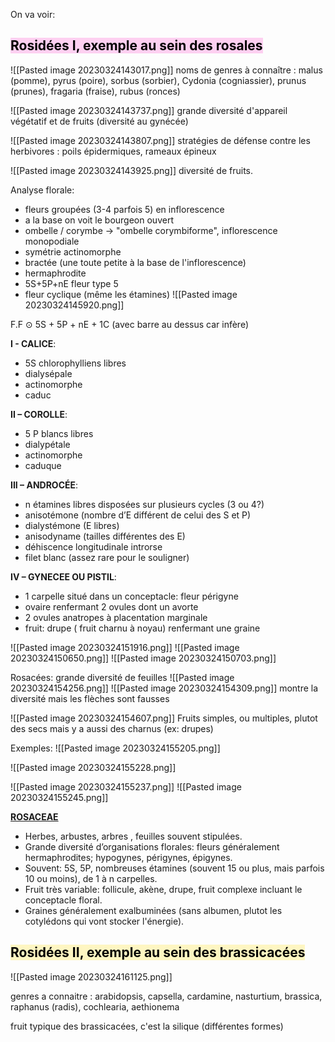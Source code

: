 On va voir: 

## <mark style="background: #FFB8EBA6;">Rosidées I, exemple au sein des rosales</mark>

![[Pasted image 20230324143017.png]]
noms de genres à connaître : malus (pomme), pyrus (poire), sorbus (sorbier), Cydonia (cogniassier), prunus (prunes), fragaria (fraise), rubus (ronces)


![[Pasted image 20230324143737.png]]
grande diversité d'appareil végétatif et de fruits (diversité au gynécée)

![[Pasted image 20230324143807.png]]
stratégies de défense contre les herbivores : poils épidermiques, rameaux épineux

![[Pasted image 20230324143925.png]]
diversité de fruits.


Analyse florale:
- fleurs groupées (3-4 parfois 5) en inflorescence
- a la base on voit le bourgeon ouvert
- ombelle / corymbe -> "ombelle corymbiforme", inflorescence monopodiale
- symétrie actinomorphe
- bractée (une toute petite à la base de l'inflorescence)
- hermaphrodite
- 5S+5P+nE fleur type 5
- fleur cyclique (même les étamines)
![[Pasted image 20230324145920.png]]

F.F ⊙ 5S + 5P + nE + 1C (avec barre au dessus car infère)

**I - CALICE**: 
- 5S chlorophylliens libres 
- dialysépale 
- actinomorphe 
- caduc 

**II – COROLLE**: 
- 5 P blancs libres 
- dialypétale 
- actinomorphe 
- caduque

**III – ANDROCÉE**: 
- n étamines libres disposées sur plusieurs cycles (3 ou 4?) 
- anisotémone (nombre d’E différent de celui des S et P) 
- dialystémone (E libres) 
- anisodyname (tailles différentes des E) 
- déhiscence longitudinale introrse
- filet blanc (assez rare pour le souligner)                              

**IV – GYNECEE OU PISTIL**: 
- 1 carpelle situé dans un conceptacle: fleur périgyne 
- ovaire renfermant 2 ovules dont un avorte 
- 2 ovules anatropes à placentation marginale 
- fruit: drupe ( fruit charnu à noyau) renfermant une graine



![[Pasted image 20230324151916.png]]
![[Pasted image 20230324150650.png]]
![[Pasted image 20230324150703.png]]


Rosacées: grande diversité de feuilles 
![[Pasted image 20230324154256.png]]
![[Pasted image 20230324154309.png]]
montre la diversité mais les flèches sont fausses

![[Pasted image 20230324154607.png]]
Fruits simples, ou multiples, plutot des secs mais y a aussi des charnus (ex: drupes)

Exemples:
![[Pasted image 20230324155205.png]]

![[Pasted image 20230324155228.png]]


![[Pasted image 20230324155237.png]]
![[Pasted image 20230324155245.png]]

<b><u>ROSACEAE</u></b> 
- Herbes, arbustes, arbres , feuilles souvent stipulées. 
- Grande diversité d’organisations florales: fleurs généralement hermaphrodites; hypogynes, périgynes, épigynes. 
- Souvent: 5S, 5P, nombreuses étamines (souvent 15 ou plus, mais parfois 10 ou moins), de 1 à n carpelles. 
- Fruit très variable: follicule, akène, drupe, fruit complexe incluant le conceptacle floral.
- Graines généralement exalbuminées (sans albumen, plutot les cotylédons qui vont stocker l'énergie).  




## <mark style="background: #FFF3A3A6;">Rosidées II, exemple au sein des brassicacées</mark>

![[Pasted image 20230324161125.png]]

genres a connaitre : arabidopsis, capsella, cardamine, nasturtium, brassica, raphanus (radis), cochlearia, aethionema

fruit typique des brassicacées, c'est la silique (différentes formes)

